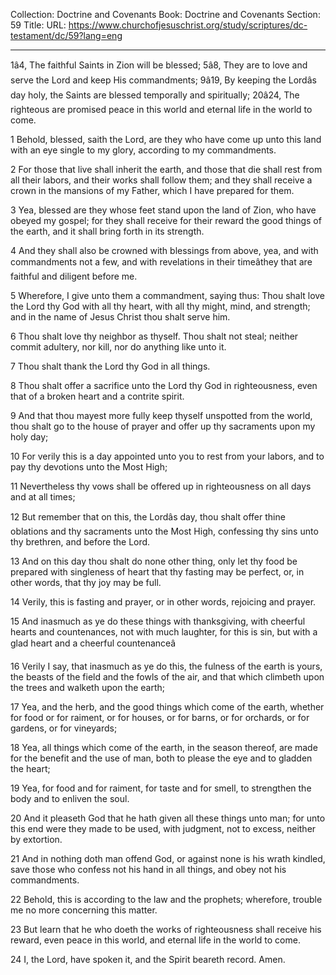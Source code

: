 Collection: Doctrine and Covenants
Book: Doctrine and Covenants
Section: 59
Title: 
URL: https://www.churchofjesuschrist.org/study/scriptures/dc-testament/dc/59?lang=eng

---

1â4, The faithful Saints in Zion will be blessed; 5â8, They are to love and serve the Lord and keep His commandments; 9â19, By keeping the Lordâs day holy, the Saints are blessed temporally and spiritually; 20â24, The righteous are promised peace in this world and eternal life in the world to come.

1 Behold, blessed, saith the Lord, are they who have come up unto this land with an eye single to my glory, according to my commandments.

2 For those that live shall inherit the earth, and those that die shall rest from all their labors, and their works shall follow them; and they shall receive a crown in the mansions of my Father, which I have prepared for them.

3 Yea, blessed are they whose feet stand upon the land of Zion, who have obeyed my gospel; for they shall receive for their reward the good things of the earth, and it shall bring forth in its strength.

4 And they shall also be crowned with blessings from above, yea, and with commandments not a few, and with revelations in their timeâthey that are faithful and diligent before me.

5 Wherefore, I give unto them a commandment, saying thus: Thou shalt love the Lord thy God with all thy heart, with all thy might, mind, and strength; and in the name of Jesus Christ thou shalt serve him.

6 Thou shalt love thy neighbor as thyself. Thou shalt not steal; neither commit adultery, nor kill, nor do anything like unto it.

7 Thou shalt thank the Lord thy God in all things.

8 Thou shalt offer a sacrifice unto the Lord thy God in righteousness, even that of a broken heart and a contrite spirit.

9 And that thou mayest more fully keep thyself unspotted from the world, thou shalt go to the house of prayer and offer up thy sacraments upon my holy day;

10 For verily this is a day appointed unto you to rest from your labors, and to pay thy devotions unto the Most High;

11 Nevertheless thy vows shall be offered up in righteousness on all days and at all times;

12 But remember that on this, the Lordâs day, thou shalt offer thine oblations and thy sacraments unto the Most High, confessing thy sins unto thy brethren, and before the Lord.

13 And on this day thou shalt do none other thing, only let thy food be prepared with singleness of heart that thy fasting may be perfect, or, in other words, that thy joy may be full.

14 Verily, this is fasting and prayer, or in other words, rejoicing and prayer.

15 And inasmuch as ye do these things with thanksgiving, with cheerful hearts and countenances, not with much laughter, for this is sin, but with a glad heart and a cheerful countenanceâ

16 Verily I say, that inasmuch as ye do this, the fulness of the earth is yours, the beasts of the field and the fowls of the air, and that which climbeth upon the trees and walketh upon the earth;

17 Yea, and the herb, and the good things which come of the earth, whether for food or for raiment, or for houses, or for barns, or for orchards, or for gardens, or for vineyards;

18 Yea, all things which come of the earth, in the season thereof, are made for the benefit and the use of man, both to please the eye and to gladden the heart;

19 Yea, for food and for raiment, for taste and for smell, to strengthen the body and to enliven the soul.

20 And it pleaseth God that he hath given all these things unto man; for unto this end were they made to be used, with judgment, not to excess, neither by extortion.

21 And in nothing doth man offend God, or against none is his wrath kindled, save those who confess not his hand in all things, and obey not his commandments.

22 Behold, this is according to the law and the prophets; wherefore, trouble me no more concerning this matter.

23 But learn that he who doeth the works of righteousness shall receive his reward, even peace in this world, and eternal life in the world to come.

24 I, the Lord, have spoken it, and the Spirit beareth record. Amen.
